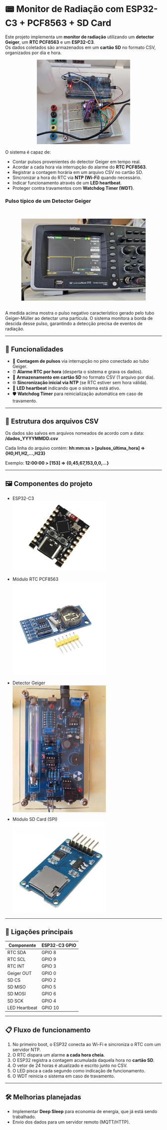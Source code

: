 # 📟 Monitor de Radiação com ESP32-C3 + PCF8563 + SD Card

Este projeto implementa um **monitor de radiação** utilizando um **detector Geiger**, um **RTC PCF8563** e um **ESP32-C3**.  
Os dados coletados são armazenados em um **cartão SD** no formato CSV, organizados por dia e hora.
<p align="center">
  <img src="img/sistema-funcionando.jpg" alt="Monitor de radiação funcionando" width="300"/>
</p>


O sistema é capaz de:
- Contar pulsos provenientes do detector Geiger em tempo real.
- Acordar a cada hora via interrupção do alarme do **RTC PCF8563**.
- Registrar a contagem horária em um arquivo CSV no cartão SD.
- Sincronizar a hora do RTC via **NTP (Wi-Fi)** quando necessário.
- Indicar funcionamento através de um **LED heartbeat**.
- Proteger contra travamentos com **Watchdog Timer (WDT)**.

### Pulso típico de um Detector Geiger
<br>
<p align="center">
    <img src="img/geiger-oscilodcopio.jpg" alt="Pulso do Detector Geiger" width="400" style="display:block; margin:0;"/>
</p>
<br>
A medida acima mostra o pulso negativo característico gerado pelo tubo Geiger-Müller ao detectar uma partícula.
O sistema monitora a borda de descida desse pulso, garantindo a detecção precisa de eventos de radiação.

---

## 🚀 Funcionalidades
- 📡 **Contagem de pulsos** via interrupção no pino conectado ao tubo Geiger.
- ⏰ **Alarme RTC por hora** (desperta o sistema e grava os dados).
- 💾 **Armazenamento em cartão SD** no formato CSV (1 arquivo por dia).
- 🌐 **Sincronização inicial via NTP** (se RTC estiver sem hora válida).
- 🔴 **LED heartbeat** indicando que o sistema está ativo.
- 🛡️ **Watchdog Timer** para reinicialização automática em caso de travamento.

---

## 📂 Estrutura dos arquivos CSV
Os dados são salvos em arquivos nomeados de acordo com a data:  
**/dados_YYYYMMDD.csv**

Cada linha do arquivo contém:
**hh:mm:ss > [pulsos_última_hora] => {H0,H1,H2,...,H23}**

Exemplo:
**12:00:00 > [153] => {0,45,67,153,0,0,...}**


---

## 🖼️ Componentes do projeto

- ESP32-C3  
  <img src="img/esp32c3mini.jpg" alt="ESP32-C3" width="300"/>


- Módulo RTC PCF8563  
  <img src="img/pcf8563.webp" alt="RTC PCF8563" width="300"/>

- Detector Geiger  
  <img src="img/geiger.jpg" alt="Detector Geiger" width="300" style="display:block; margin:0; padding:0; "/>



- Módulo SD Card (SPI)  
  <img src="img/sd.webp" alt="Módulo SD Card" width="300"/>


---

## 🔌 Ligações principais
| Componente   | ESP32-C3 GPIO |
|--------------|---------------|
| RTC SDA      | GPIO 8        |
| RTC SCL      | GPIO 9        |
| RTC INT      | GPIO 3        |
| Geiger OUT   | GPIO 0        |
| SD CS        | GPIO 2        |
| SD MISO      | GPIO 5        |
| SD MOSI      | GPIO 6        |
| SD SCK       | GPIO 4        |
| LED Heartbeat| GPIO 10       |

---

## 📋 Fluxo de funcionamento
1. No primeiro boot, o ESP32 conecta ao Wi-Fi e sincroniza o RTC com um servidor NTP.  
2. O RTC dispara um alarme **a cada hora cheia**.  
3. O ESP32 registra a contagem acumulada daquela hora no **cartão SD**.  
4. O vetor de 24 horas é atualizado e escrito junto no CSV.  
5. O LED pisca a cada segundo como indicação de funcionamento.  
6. O WDT reinicia o sistema em caso de travamento.  

---

## 🛠️ Melhorias planejadas
- Implementar **Deep Sleep** para economia de energia, que já está sendo trabalhado.  
- Envio dos dados para um servidor remoto (MQTT/HTTP).  

